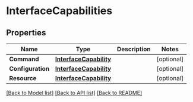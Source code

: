 # InterfaceCapabilities

## Properties

Name | Type | Description | Notes
------------ | ------------- | ------------- | -------------
**Command** | [**InterfaceCapability**](InterfaceCapability.md) |  | [optional] 
**Configuration** | [**InterfaceCapability**](InterfaceCapability.md) |  | [optional] 
**Resource** | [**InterfaceCapability**](InterfaceCapability.md) |  | [optional] 

[[Back to Model list]](../README.md#documentation-for-models) [[Back to API list]](../README.md#documentation-for-api-endpoints) [[Back to README]](../README.md)


